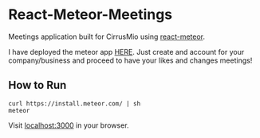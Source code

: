 # React-Meteor-Meetings

Meetings application built for CirrusMio using [react-meteor][react-meteor].

I have deployed the meteor app [HERE][meteor-likes-and-changes]. Just create and account for your company/business and proceed to have your likes and changes meetings!

[meteor-likes-and-changes]: http://likes-and-changes.meteor.com/
[react-meteor]: https://github.com/reactjs/react-meteor

## How to Run

    curl https://install.meteor.com/ | sh
    meteor

Visit [localhost:3000](http://localhost:3000/) in your browser.
